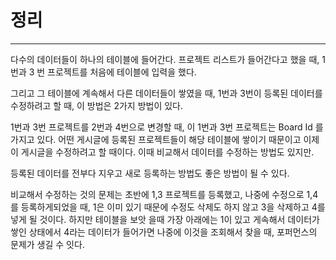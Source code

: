# 정리
---

다수의 데이터들이 하나의 테이블에 들어간다.
프로젝트 리스트가 들어간다고 했을 때, 1 번과 3 번 프로젝트를 처음에 테이블에 입력을 했다.

그리고 그 테이블에 계속해서 다른 데이터들이 쌓였을 때, 1번과 3번이 등록된 데이터를 수정하려고 할 때, 이 방법은 2가지 방법이 있다.

1번과 3번 프로젝트를 2번과 4번으로 변경할 때, 이 1번과 3번 프로젝트는 Board Id 를 가지고 있다. 어떤 게시글에 등록된 프로젝트들이 해당 테이블에 쌓이기 때문이고 이제 이 게시글을 수정하려고 할 때이다. 이때 비교해서 데이터를 수정하는 방법도 있지만. 

등록된 데이터를 전부다 지우고 새로 등록하는 방법도 좋은 방법이 될 수 있다.

비교해서 수정하는 것의 문제는 초반에 1,3 프로젝트를 등록했고, 나중에 수정으로 1,4를 등록하게되었을 때, 1은 이미 있기 때문에 수정도 삭제도 하지 않고 3을 삭제하고 4를 넣게 될 것이다. 하지만 테이블을 보앗 을때 가장 아래에는 1이 있고 게속해서 데이터가 쌓인 상태에서 4라는 데이터가 들어가면 나중에 이것을 조회해서 찾을 때, 포퍼먼스의 문제가 생길 수 잇다.

